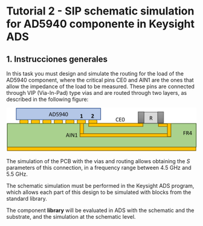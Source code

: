 # **Tutorial 2 - SIP schematic simulation for AD5940 componente in Keysight ADS**

## 1. Instrucciones generales
In this task you must design and simulate the routing for the load of the
AD5940 component, where the critical pins CE0 and AIN1 are the ones that allow
the impedance of the load to be measured. These pins are connected through VIP
(Via-In-Pad) type vias and are routed through two layers, as described in the
following figure:

![image](https://github.com/ErickOF/MP6158-SystemIntegration-Tutorials/blob/main/src/img/tutorial2_figure.png)

The simulation of the PCB with the vias and routing allows obtaining the *S*
parameters of this connection, in a frequency range between 4.5 GHz and 5.5
GHz.

The schematic simulation must be performed in the Keysight ADS program, which
allows each part of this design to be simulated with blocks from the standard
library.

The component **library** will be evaluated in ADS with the schematic and the
substrate, and the simulation at the schematic level.
